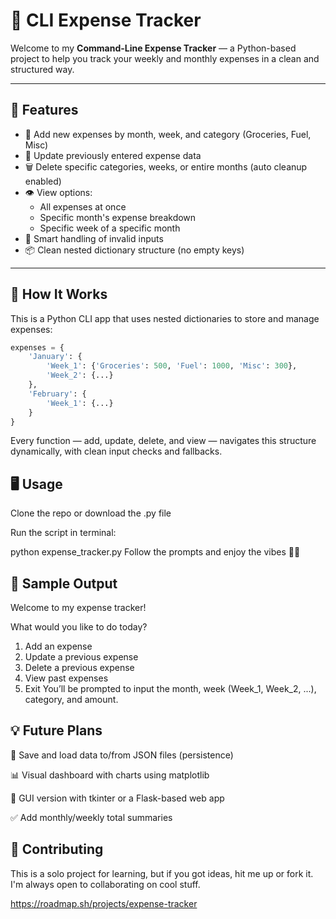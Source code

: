# 💸 CLI Expense Tracker

Welcome to my **Command-Line Expense Tracker** — a Python-based project to help you track your weekly and monthly expenses in a clean and structured way.

---

## 🚀 Features

- 🔹 Add new expenses by month, week, and category (Groceries, Fuel, Misc)
- 📝 Update previously entered expense data
- 🗑️ Delete specific categories, weeks, or entire months (auto cleanup enabled)
- 👁️ View options:
  - All expenses at once
  - Specific month's expense breakdown
  - Specific week of a specific month
- 🧠 Smart handling of invalid inputs
- 📦 Clean nested dictionary structure (no empty keys)

---

## 📂 How It Works

This is a Python CLI app that uses nested dictionaries to store and manage expenses:

```python
expenses = {
    'January': {
        'Week_1': {'Groceries': 500, 'Fuel': 1000, 'Misc': 300},
        'Week_2': {...}
    },
    'February': {
        'Week_1': {...}
    }
}
```
Every function — add, update, delete, and view — navigates this structure dynamically, with clean input checks and fallbacks.

## 🖥️ Usage
Clone the repo or download the .py file

Run the script in terminal:

python expense_tracker.py
Follow the prompts and enjoy the vibes 🧾✅

## 📸 Sample Output

Welcome to my expense tracker!

What would you like to do today?
1. Add an expense
2. Update a previous expense
3. Delete a previous expense
4. View past expenses
5. Exit
You’ll be prompted to input the month, week (Week_1, Week_2, ...), category, and amount.

## 💡 Future Plans
💾 Save and load data to/from JSON files (persistence)

📊 Visual dashboard with charts using matplotlib

📱 GUI version with tkinter or a Flask-based web app

✅ Add monthly/weekly total summaries

## 🤝 Contributing
This is a solo project for learning, but if you got ideas, hit me up or fork it. I'm always open to collaborating on cool stuff.

https://roadmap.sh/projects/expense-tracker
